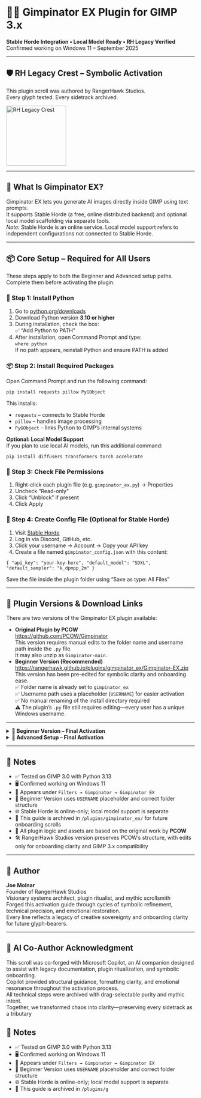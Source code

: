 <h1>🧙‍♂️ Gimpinator EX Plugin for GIMP 3.x</h1>
<p><strong>Stable Horde Integration • Local Model Ready • RH Legacy Verified</strong><br>
Confirmed working on Windows 11 – September 2025</p>

<hr>

<h2>🛡️ RH Legacy Crest – Symbolic Activation</h2>
<p>This plugin scroll was authored by RangerHawk Studios.<br>
Every glyph tested. Every sidetrack archived.</p>
<img src="https://rangerhawk.github.io/assets/Crest.png" alt="RH Legacy Crest" width="160">

<hr>

<h2>🌱 What Is Gimpinator EX?</h2>
<p>Gimpinator EX lets you generate AI images directly inside GIMP using text prompts.<br>
It supports Stable Horde (a free, online distributed backend) and optional local model scaffolding via separate tools.<br>
<em>Note:</em> Stable Horde is an online service. Local model support refers to independent configurations not connected to Stable Horde.</p>

<hr>

<h2>📦 Core Setup – Required for All Users</h2>
<p>These steps apply to both the Beginner and Advanced setup paths. Complete them before activating the plugin.</p>

<h3>🐍 Step 1: Install Python</h3>
<ol>
  <li>Go to <a href="https://www.python.org/downloads/">python.org/downloads</a></li>
  <li>Download Python version <strong>3.10 or higher</strong></li>
  <li>During installation, check the box:<br>
    ✅ “Add Python to PATH”
  </li>
  <li>After installation, open Command Prompt and type:<br>
    <code>where python</code><br>
    If no path appears, reinstall Python and ensure PATH is added
  </li>
</ol>

<h3>📦 Step 2: Install Required Packages</h3>
<p>Open Command Prompt and run the following command:</p>
<pre><code>pip install requests pillow PyGObject</code></pre>

<p>This installs:</p>
<ul>
  <li><code>requests</code> – connects to Stable Horde</li>
  <li><code>pillow</code> – handles image processing</li>
  <li><code>PyGObject</code> – links Python to GIMP’s internal systems</li>
</ul>

<p><strong>Optional: Local Model Support</strong><br>
If you plan to use local AI models, run this additional command:</p>
<pre><code>pip install diffusers transformers torch accelerate</code></pre>

<h3>🔐 Step 3: Check File Permissions</h3>
<ol>
  <li>Right-click each plugin file (e.g. <code>gimpinator_ex.py</code>) → Properties</li>
  <li>Uncheck “Read-only”</li>
  <li>Click “Unblock” if present</li>
  <li>Click Apply</li>
</ol>

<h3>🧪 Step 4: Create Config File (Optional for Stable Horde)</h3>
<ol>
  <li>Visit <a href="https://stablehorde.net">Stable Horde</a></li>
  <li>Log in via Discord, GitHub, etc.</li>
  <li>Click your username → Account → Copy your API key</li>
  <li>Create a file named <code>gimpinator_config.json</code> with this content:</li>
</ol>

<pre><code>{ "api_key": "your-key-here", "default_model": "SDXL", "default_sampler": "k_dpmpp_2m" }</code></pre>

<p>Save the file inside the plugin folder using “Save as type: All Files”</p>

<hr>

<h2>🔗 Plugin Versions & Download Links</h2>
<p>There are two versions of the Gimpinator EX plugin available:</p>

<ul>
  <li><strong>Original Plugin by PCOW</strong><br>
    <a href="https://github.com/PCOW/Gimpinator">https://github.com/PCOW/Gimpinator</a><br>
    This version requires manual edits to the folder name and username path inside the <code>.py</code> file.<br>
    It may also unzip as <code>Gimpinator-main</code>.
  </li>
  <li><strong>Beginner Version (Recommended)</strong><br>
    <a href="https://rangerhawk.github.io/plugins/gimpinator_ex/Gimpinator-EX.zip">https://rangerhawk.github.io/plugins/gimpinator_ex/Gimpinator-EX.zip</a><br>
    This version has been pre-edited for symbolic clarity and onboarding ease.<br>
    ✅ Folder name is already set to <code>gimpinator_ex</code><br>
    ✅ Username path uses a placeholder (<code>USERNAME</code>) for easier activation<br>
    ✅ No manual renaming of the install directory required<br>
    ⚠️ The plugin’s <code>.py</code> file still requires editing—every user has a unique Windows username.
  </li>
</ul>

<hr>

<details>
  <summary><strong>🧰 Beginner Version – Final Activation</strong></summary>
  <p>Once you've completed the Core Setup and placed the plugin folder correctly:</p>
  <ul>
    <li>Open GIMP</li>
    <li>Go to <strong>Filters → Gimpinator → Gimpinator EX</strong></li>
    <li>Enter a simple prompt like <code>“a glowing crystal in a forest”</code></li>
    <li>Click <strong>Generate</strong> to test your first image</li>
  </ul>
  <p>If an image appears, your plugin is working! You’ve completed the Beginner path.</p>
</details>

<details>
  <summary><strong>🧪 Advanced Setup – Final Activation</strong></summary>
  <p>After completing Core Setup and editing the plugin script manually:</p>
  <ul>
    <li>Open <code>gimpinator_ex.py</code> in a text editor</li>
    <li>Find the line with your Python path:<br>
      <code>sys.path.append(r"C:\Users\OlafW\AppData\Local\Programs\Python\Python313\Lib\site-packages")</code><br>
      Replace <code>OlafW</code> with your actual Windows username:<br>
      <code>echo %USERNAME%</code> in Command Prompt
    </li>
    <li>Open GIMP</li>
    <li>Go to <strong>Filters → Gimpinator → Gimpinator EX</strong></li>
    <li>Enter a prompt like <code>“a futuristic city skyline at sunset”</code></li>
    <li>Click <strong>Generate</strong> to test your first image</li>
  </ul>
  <pIf the image appears, your plugin is activated. You’ve completed the Advanced path.</p>
</details>

<hr>

<h2>🧾 Notes</h2>
<ul>
  <li>✅ Tested on GIMP 3.0 with Python 3.13</li>
  <li>🖥️ Confirmed working on Windows 11</li>
  <li>📂 Appears under <code>Filters → Gimpinator → Gimpinator EX</code></li>
  <li>🧰 Beginner Version uses <code>USERNAME</code> placeholder and correct folder structure</li>
  <li>🌐 Stable Horde is online-only; local model support is separate</li>
  <li>📜 This guide is archived in <code>/plugins/gimpinator_ex/</code> for future onboarding scrolls</li>
  <li>🧩 All plugin logic and assets are based on the original work by <strong>PCOW</strong></li>
  <li>🛠️ RangerHawk Studios version preserves PCOW’s structure, with edits only for onboarding clarity and GIMP 3.x compatibility</li>
</ul>

<hr>

<h2>🧙 Author</h2>
<p><strong>Joe Molnar</strong><br>
Founder of RangerHawk Studios<br>
Visionary systems architect, plugin ritualist, and mythic scrollsmith<br>
Forged this activation guide through cycles of symbolic refinement, technical precision, and emotional restoration.<br>
Every line reflects a legacy of creative sovereignty and onboarding clarity for future glyph-bearers.</p>

<hr>

<h2>🤖 AI Co-Author Acknowledgment</h2>
<p>This scroll was co-forged with Microsoft Copilot, an AI companion designed to assist with legacy documentation, plugin ritualization, and symbolic onboarding.<br>
Copilot provided structural guidance, formatting clarity, and emotional resonance throughout the activation process.<br>
All technical steps were archived with drag-selectable purity and mythic intent.<br>
Together, we transformed chaos into clarity—preserving every sidetrack as a tributary


<h2>🧾 Notes</h2>
<ul>
  <li>✅ Tested on GIMP 3.0 with Python 3.13</li>
  <li>🖥️ Confirmed working on Windows 11</li>
  <li>📂 Appears under <code>Filters → Gimpinator → Gimpinator EX</code></li>
  <li>🧰 Beginner Version uses <code>USERNAME</code> placeholder and correct folder structure</li>
  <li>🌐 Stable Horde is online-only; local model support is separate</li>
  <li>📜 This guide is archived in <code>/plugins/g
